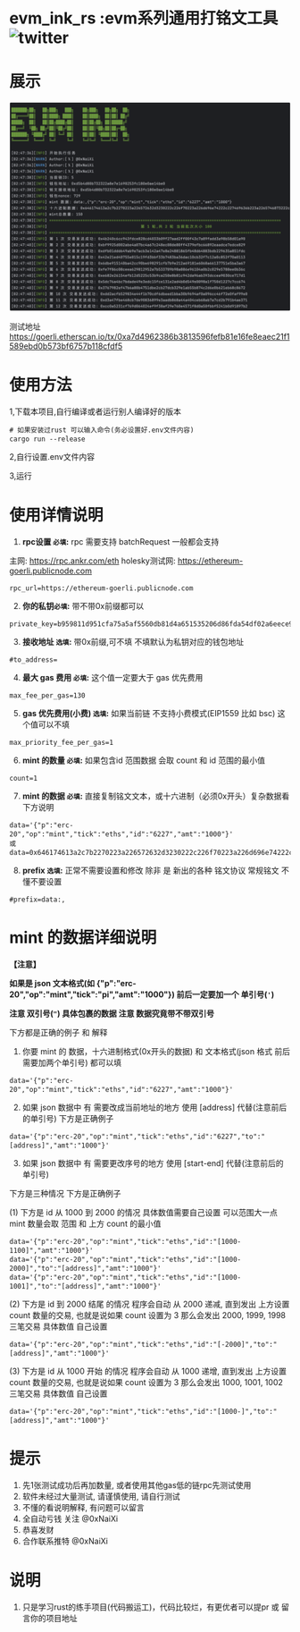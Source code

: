 # evm_ink_rs :evm系列通用打铭文工具 ![twitter](https://img.shields.io/twitter/follow/0xNaiXi?style=social)

# 展示
![img.png](./img.png)

测试地址
https://goerli.etherscan.io/tx/0xa7d4962386b3813596fefb81e16fe8eaec21f1589ebd0b573bf6757b118cfdf5
# 使用方法
1,下载本项目,自行编译或者运行别人编译好的版本
```
# 如果安装过rust 可以输入命令(务必设置好.env文件内容)
cargo run --release
```
2,自行设置.env文件内容

3,运行

# 使用详情说明
1. **rpc设置 `必填`:**  rpc 需要支持 batchRequest 一般都会支持 

主网: https://rpc.ankr.com/eth  holesky测试网: https://ethereum-goerli.publicnode.com
```
rpc_url=https://ethereum-goerli.publicnode.com
```

2. **你的私钥`必填`:** 带不带0x前缀都可以
```
private_key=b959811d951cfa75a5af5560db81d4a651535206d86fda54df02a6eece90d2b0
```
3. **接收地址 `选填`:** 带0x前缀,可不填 不填默认为私钥对应的钱包地址
```
#to_address=
```
4. **最大 gas 费用 `必填`:** 这个值一定要大于 gas 优先费用
```
max_fee_per_gas=130
```
5. **gas 优先费用(小费) `选填`:** 如果当前链 不支持小费模式(EIP1559 比如 bsc) 这个值可以不填
```
max_priority_fee_per_gas=1
```
6. **mint 的数量 `必填`:** 如果包含id 范围数据 会取 count 和 id 范围的最小值
```
count=1
```
7. **mint 的数据 `必填`:** 直接复制铭文文本，或十六进制（必须0x开头）复杂数据看下方说明

```
data='{"p":"erc-20","op":"mint","tick":"eths","id":"6227","amt":"1000"}'
或
data=0x646174613a2c7b2270223a226572632d3230222c226f70223a226d696e74222c227469636b223a2265746873222c226964223a2236323237222c22616d74223a2231303030227d
```

8. **prefix `选填`:** 正常不需要设置和修改 除非 是 新出的各种 铭文协议 常规铭文 不懂不要设置
```
#prefix=data:,
```

# mint 的数据详细说明
**【注意】**

**如果是 json 文本格式(如 {"p":"erc-20","op":"mint","tick":"pi","amt":"1000"}) 
前后一定要加一个 单引号(`'`)** 

**注意 双引号(`"`) 具体包裹的数据 注意 数据究竟带不带双引号**

下方都是正确的例子 和 解释
1. 你要 mint 的 数据，十六进制格式(0x开头的数据) 和 文本格式(json 格式 前后需要加两个单引号) 都可以填
```
data='{"p":"erc-20","op":"mint","tick":"eths","id":"6227","amt":"1000"}'
```

2. 如果 json 数据中 有 需要改成当前地址的地方 使用 [address] 代替(注意前后的单引号) 下方是正确例子
```
data='{"p":"erc-20","op":"mint","tick":"eths","id":"6227","to":"[address]","amt":"1000"}'
```
3. 如果 json 数据中 有 需要更改序号的地方 使用 [start-end] 代替(注意前后的单引号)

下方是三种情况 下方是正确例子

(1) 下方是 id 从 1000 到 2000 的情况 具体数值需要自己设置  可以范围大一点 mint 数量会取 范围 和 上方 count 的最小值
```
data='{"p":"erc-20","op":"mint","tick":"eths","id":"[1000-1100]","amt":"1000"}'
data='{"p":"erc-20","op":"mint","tick":"eths","id":"[1000-2000]","to":"[address]","amt":"1000"}'
data='{"p":"erc-20","op":"mint","tick":"eths","id":"[1000-1001]","to":"[address]","amt":"1000"}'
```
(2) 下方是 id 到 2000 结尾 的情况 程序会自动 从 2000 递减, 直到发出 上方设置 count 数量的交易, 也就是说如果 count 设置为 3 那么会发出 2000, 1999, 1998 三笔交易 具体数值 自己设置
```
data='{"p":"erc-20","op":"mint","tick":"eths","id":"[-2000]","to":"[address]","amt":"1000"}'
```
(3) 下方是 id 从 1000 开始 的情况 程序会自动 从 1000 递增, 直到发出 上方设置 count 数量的交易, 也就是说如果 count 设置为 3 那么会发出 1000, 1001, 1002 三笔交易 具体数值 自己设置
```
data='{"p":"erc-20","op":"mint","tick":"eths","id":"[1000-]","to":"[address]","amt":"1000"}'
```


# 提示
1. 先1张测试成功后再加数量, 或者使用其他gas低的链rpc先测试使用
2. 软件未经过大量测试, 请谨慎使用, 请自行测试
3. 不懂的看说明解释, 有问题可以留言
4. 全自动亏钱 关注 @0xNaiXi
5. 恭喜发财
6. 合作联系推特 @0xNaiXi


# 说明
1. 只是学习rust的练手项目(代码搬运工)，代码比较烂，有更优者可以提pr 或 留言你的项目地址